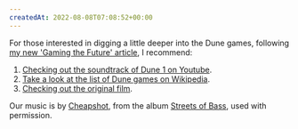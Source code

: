 ```yaml
---
createdAt: 2022-08-08T07:08:52+00:00
---
```

For those interested in digging a little deeper into the Dune games, following [my new 'Gaming the Future' article](http://www.starshipsofa.com/2012/11/06/starshipsofa-no-263-pamela-sargent/), I recommend:

1.  [Checking out the soundtrack of Dune 1 on Youtube](http://www.youtube.com/watch?v=FjHon6yg-r8&feature=related).
2.  [Take a look at the list of Dune games on Wikipedia](http://en.wikipedia.org/wiki/List_of_Dune_games).
3.  [Checking out the original film](http://www.imdb.com/title/tt0087182/).

Our music is by [Cheapshot](http://cheapshot.bandcamp.com/), from the album [Streets of Bass](http://cheapshot.bandcamp.com/album/streets-of-bass), used with permission.